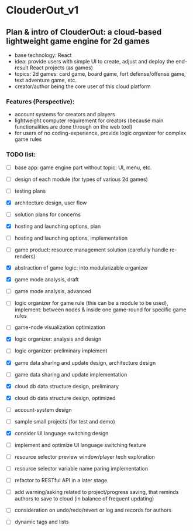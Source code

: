 # ClouderOut_v1

## Plan & intro of ClouderOut: a cloud-based lightweight game engine for 2d games
- base technology: React
- idea: provide users with simple UI to create, adjust and deploy the end-result React projects (as games)
- topics: 2d games: card game, board game, fort defense/offense game, text adventure game, etc.
- creator/author being the core user of this cloud platform

### Features (Perspective):
- account systems for creators and players
- lightweight computer requirement for creators (because main functionalities are done through on the web tool)
- for users of no coding-experience, provide logic organizer for complex game rules

### TODO list:
- [ ] base app: game engine part without topic: UI, menu, etc.
- [ ] design of each module (for types of various 2d games)
- [ ] testing plans
- [x] architecture design, user flow
- [ ] solution plans for concerns
- [x] hosting and launching options, plan
- [ ] hosting and launching options, implementation
- [ ] game product: resource management solution (carefully handle re-renders)
- [x] abstraction of game logic: into modularizable organizer
- [x] game mode analysis, draft
- [ ] game mode analysis, advanced
- [ ] logic organizer for game rule (this can be a module to be used), implement: between nodes & inside one game-round for specific game rules
- [ ] game-node visualization optimization
- [x] logic organizer: analysis and design
- [ ] logic organizer: preliminary implement
- [x] game data sharing and update design, architecture design
- [ ] game data sharing and update implementation
- [x] cloud db data structure design, preliminary
- [x] cloud db data structure design, optimized
- [ ] account-system design
- [ ] sample small projects (for test and demo)
- [x] consider UI language switching design
- [ ] implement and optimize UI language switching feature
- [ ] resource selector preview window/player tech exploration
- [ ] resource selector variable name paring implementation
- [ ] refactor to RESTful API in a later stage
- [ ] add warning/asking related to project/progress saving, that reminds authors to save to cloud (in balance of frequent updating)
- [ ] consideration on undo/redo/revert or log and records for authors
- [ ] dynamic tags and lists

